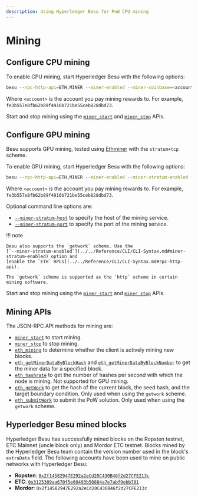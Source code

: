 ```yaml
---
description: Using Hyperledger Besu for PoW CPU mining
---
```


# Mining

## Configure CPU mining

To enable CPU mining, start Hyperledger Besu with the following options:

```bash
besu --rpc-http-api=ETH,MINER --miner-enabled --miner-coinbase=<account>
```

Where `<account>` is the account you pay mining rewards to. For example,
`fe3b557e8fb62b89f4916b721be55ceb828dbd73`.

Start and stop mining using the [`miner_start`](../../reference/api/index.md#miner_start) and
[`miner_stop`](../../reference/api/index.md#miner_stop) APIs.

## Configure GPU mining

Besu supports GPU mining, tested using [Ethminer](https://github.com/ethereum-mining/ethminer) with
the `stratum+tcp` scheme.

To enable GPU mining, start Hyperledger Besu with the following options:

```bash
besu --rpc-http-api=ETH,MINER --miner-enabled --miner-stratum-enabled --miner-coinbase=<account>
```

Where `<account>` is the account you pay mining rewards to. For example,
`fe3b557e8fb62b89f4916b721be55ceb828dbd73`.

Optional command line options are:

* [`--miner-stratum-host`](../../reference/cli/options.md#miner-stratum-host) to specify the
  host of the mining service.
* [`--miner-stratum-port`](../../reference/cli/options.md#miner-stratum-port) to specify the
  port of the mining service.

!!! note

    Besu also supports the `getwork` scheme. Use the
    [`--miner-stratum-enabled`](../../Reference/CLI/CLI-Syntax.md#miner-stratum-enabled) option and
    [enable the `ETH` RPCs](../../Reference/CLI/CLI-Syntax.md#rpc-http-api).

    The `getwork` scheme is supported as the `http` scheme in certain mining software.

Start and stop mining using the [`miner_start`](../../reference/api/index.md#miner_start) and
[`miner_stop`](../../reference/api/index.md#miner_stop) APIs.

## Mining APIs

The JSON-RPC API methods for mining are:

* [`miner_start`](../../reference/api/index.md#miner_start) to start mining.
* [`miner_stop`](../../reference/api/index.md#miner_stop) to stop mining.
* [`eth_mining`](../../reference/api/index.md#eth_mining) to determine whether the client is
  actively mining new blocks.
* [`eth_getMinerDataByBlockHash`](../../reference/api/index.md#eth_getminerdatabyblockhash) and
[`eth_getMinerDataByBlockNumber`](../../reference/api/index.md#eth_getminerdatabyblocknumber) to
get the miner data for a specified block.
* [`eth_hashrate`](../../reference/api/index.md#eth_hashrate) to get the number of hashes per
  second with which the node is mining. Not supported for GPU mining.
* [`eth_getWork`](../../reference/api/index.md#eth_getwork) to get the hash of the current block,
  the seed hash, and the target boundary condition. Only used when using the `getwork`
  scheme.
* [`eth_submitWork`](../../reference/api/index.md#eth_submitwork) to submit the PoW solution.
  Only used when using the `getwork` scheme.

## Hyperledger Besu mined blocks

Hyperledger Besu has successfully mined blocks on the Ropsten testnet, ETC Mainnet (uncle block only) and Mordor ETC testnet.
Blocks mined by the Hyperledger Besu team contain the version number used in the block's `extraData` field. The following accounts
have been used to mine on public networks with Hyperledger Besu:

* **Ropsten**: [`0x2f14582947E292a2eCd20C430B46f2d27CFE213c`](https://ropsten.etherscan.io/address/0x2f14582947E292a2eCd20C430B46f2d27CFE213c#mine)
* **ETC**: [`0x3125309aa670f5e60493b50884a7e7abf9ebb701`](https://etc.tokenview.com/en/address/0x3125309aa670f5e60493b50884a7e7abf9ebb701)
* **Mordor**: `0x2f14582947E292a2eCd20C430B46f2d27CFE213c`
